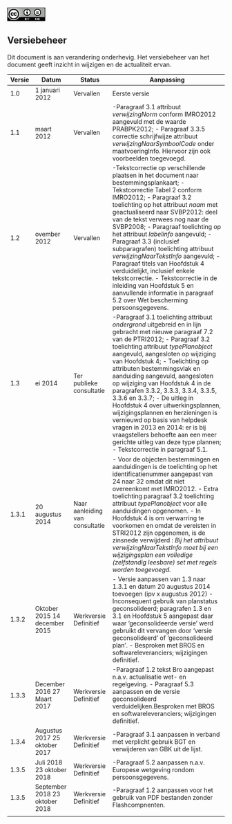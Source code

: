 ![](media/ee2272b8620f68de13acb3e78e4feb2b.png)

<h2>Versiebeheer</h2>

Dit document is aan verandering onderhevig. Het versiebeheer van het document
geeft inzicht in wijzigen en de actualiteit ervan.

| **Versie** | **Datum**                      | **Status**                      | **Aanpassing**                                                                                                                                                                                                                                                                                                                                                                                                                                                                                                                                                                                                                                                                              |
|------------|--------------------------------|---------------------------------|---------------------------------------------------------------------------------------------------------------------------------------------------------------------------------------------------------------------------------------------------------------------------------------------------------------------------------------------------------------------------------------------------------------------------------------------------------------------------------------------------------------------------------------------------------------------------------------------------------------------------------------------------------------------------------------------|
| 1.0        | 1 januari 2012                 | Vervallen                       | Eerste versie                                                                                                                                                                                                                                                                                                                                                                                                                                                                                                                                                                                                                                                                               |
| 1.1        | maart 2012                     | Vervallen                       | \-Paragraaf 3.1 attribuut *verwijzingNorm* conform IMRO2012 aangevuld met de waarde PRABPK2012; - Paragraaf 3.3.5 correctie schrijfwijze attribuut *verwijzingNaarSymboolCode* onder maatvoeringInfo. Hiervoor zijn ook voorbeelden toegevoegd.                                                                                                                                                                                                                                                                                                                                                                                                                                             |
| 1.2        | ovember 2012                   | Vervallen                       | \-Tekstcorrectie op verschillende plaatsen in het document naar bestemmingsplankaart; - Tekstcorrectie Tabel 2 conform IMRO2012; - Paragraaf 3.2 toelichting op het attribuut *naam* met geactualiseerd naar SVBP2012: deel van de tekst verwees nog naar de SVBP2008; - Paragraaf toelichting op het attribuut *labelinfo* aangevuld; - Paragraaf 3.3 (inclusief subparagrafen) toelichting attribuut *verwijzingNaarTekstInfo* aangevuld; - Paragraaf titels van Hoofdstuk 4 verduidelijkt, inclusief enkele tekstcorrectie. - Tekstcorrectie in de inleiding van Hoofdstuk 5 en aanvullende informatie in paragraaf 5.2 over Wet bescherming persoonsgegevens.                           |
| 1.3        | ei 2014                        | Ter publieke consultatie        | \-Paragraaf 3.1 toelichting attribuut *ondergrond* uitgebreid en in lijn gebracht met nieuwe paragraaf 7.2 van de PTRI2012; - Paragraaf 3.2 toelichting attribuut *typePlanobject* aangevuld, aangesloten op wijziging van Hoofdstuk 4; - Toelichting op attributen bestemmingsvlak en aanduiding aangevuld, aangesloten op wijziging van Hoofdstuk 4 in de paragrafen 3.3.2, 3.3.3, 3.3.4, 3.3.5, 3.3.6 en 3.3.7; - De uitleg in Hoofdstuk 4 over uitwerkingsplannen, wijzigingsplannen en herzieningen is vernieuwd op basis van helpdesk vragen in 2013 en 2014: er is bij vraagstellers behoefte aan een meer gerichte uitleg van deze type plannen; - Tekstcorrectie in paragraaf 5.1. |
| 1.3.1      | 20 augustus 2014               | Naar aanleiding van consultatie | \- Voor de objecten bestemmingen en aanduidingen is de toelichting op het identificatienummer aangepast van 24 naar 32 omdat dit niet overeenkomt met IMRO2012. - Extra toelichting paragraaf 3.2 toelichting attribuut *typePlanobject* voor alle aanduidingen opgenomen. - In Hoofdstuk 4 is om verwarring te voorkomen en omdat de vereisten in STRI2012 zijn opgenomen, is de zinsnede verwijderd : *Bij het attribuut verwijzingNaarTekstInfo moet bij een wijzigingsplan een volledige (zelfstandig leesbare) set met regels worden toegevoegd.*                                                                                                                                      |
| 1.3.2      | Oktober 2015 14 december 2015  | Werkversie Definitief           | \- Versie aanpassen van 1.3 naar 1.3.1 en datum 20 augustus 2014 toevoegen (ipv x augustus 2012) - Inconsequent gebruik van planstatus geconsolideerd; paragrafen 1.3 en 3.1 en Hoofdstuk 5 aangepast daar waar ‘geconsolideerde versie’ werd gebruikt dit vervangen door ‘versie geconsolideerd’ of ‘geconsolideerd plan’. - Besproken met BROS en softwareleveranciers; wijzigingen definitief.                                                                                                                                                                                                                                                                                           |
| 1.3.3      | December 2016 27 Maart 2017    | Werkversie Definitief           | \-Paragraaf 1.2 tekst Bro aangepast n.a.v. actualisatie wet- en regelgeving. - Paragraaf 5.3 aanpassen en de versie geconsolideerd verduidelijken.Besproken met BROS en softwareleveranciers; wijzigingen definitief.                                                                                                                                                                                                                                                                                                                                                                                                                                                                       |
| 1.3.4      | Augustus 2017 25 oktober 2017  | Werkversie Definitief           | \-Paragraaf 3.1 aanpassen in verband met verplicht gebruik BGT en verwijderen van GBK uit de lijst.                                                                                                                                                                                                                                                                                                                                                                                                                                                                                                                                                                                         |
| 1.3.5      | Juli 2018 23 oktober 2018      | Werkversie Definitief           | \-Paragraaf 5.2 aanpassen n.a.v. Europese wetgeving rondom persoonsgegevens.                                                                                                                                                                                                                                                                                                                                                                                                                                                                                                                                                                                                                |
| 1.3.5      | September 2018 23 oktober 2018 | Werkversie Definitief           | \-Paragraaf 1.2 aanpassen voor het gebruik van PDF bestanden zonder Flashcompnenten.                                                                                                                                                                                                                                                                                                                                                                                                                                                                                                                                                                                                        |
|            |                                |                                 |                                                                                                                                                                                                                                                                                                                                                                                                                                                                                                                                                                                                                                                                                             |
